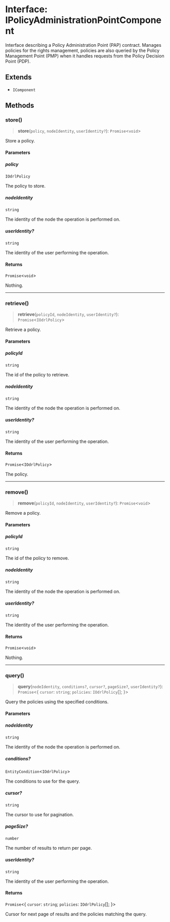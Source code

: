 # Interface: IPolicyAdministrationPointComponent

Interface describing a Policy Administration Point (PAP) contract.
Manages policies for the rights management, policies are also queried by the
Policy Management Point (PMP) when it handles requests from the Policy Decision Point (PDP).

## Extends

- `IComponent`

## Methods

### store()

> **store**(`policy`, `nodeIdentity`, `userIdentity?`): `Promise`\<`void`\>

Store a policy.

#### Parameters

##### policy

`IOdrlPolicy`

The policy to store.

##### nodeIdentity

`string`

The identity of the node the operation is performed on.

##### userIdentity?

`string`

The identity of the user performing the operation.

#### Returns

`Promise`\<`void`\>

Nothing.

***

### retrieve()

> **retrieve**(`policyId`, `nodeIdentity`, `userIdentity?`): `Promise`\<`IOdrlPolicy`\>

Retrieve a policy.

#### Parameters

##### policyId

`string`

The id of the policy to retrieve.

##### nodeIdentity

`string`

The identity of the node the operation is performed on.

##### userIdentity?

`string`

The identity of the user performing the operation.

#### Returns

`Promise`\<`IOdrlPolicy`\>

The policy.

***

### remove()

> **remove**(`policyId`, `nodeIdentity`, `userIdentity?`): `Promise`\<`void`\>

Remove a policy.

#### Parameters

##### policyId

`string`

The id of the policy to remove.

##### nodeIdentity

`string`

The identity of the node the operation is performed on.

##### userIdentity?

`string`

The identity of the user performing the operation.

#### Returns

`Promise`\<`void`\>

Nothing.

***

### query()

> **query**(`nodeIdentity`, `conditions?`, `cursor?`, `pageSize?`, `userIdentity?`): `Promise`\<\{ `cursor`: `string`; `policies`: `IOdrlPolicy`[]; \}\>

Query the policies using the specified conditions.

#### Parameters

##### nodeIdentity

`string`

The identity of the node the operation is performed on.

##### conditions?

`EntityCondition`\<`IOdrlPolicy`\>

The conditions to use for the query.

##### cursor?

`string`

The cursor to use for pagination.

##### pageSize?

`number`

The number of results to return per page.

##### userIdentity?

`string`

The identity of the user performing the operation.

#### Returns

`Promise`\<\{ `cursor`: `string`; `policies`: `IOdrlPolicy`[]; \}\>

Cursor for next page of results and the policies matching the query.
